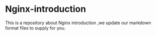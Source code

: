 # Nginx-introduction
This is a repository about Nginx introduction ,we update our markdown format files to supply for you.
